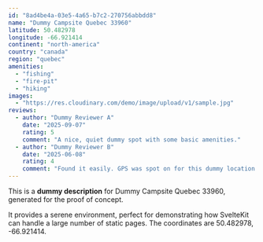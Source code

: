```yaml
---
id: "8ad4be4a-03e5-4a65-b7c2-270756abbdd8"
name: "Dummy Campsite Quebec 33960"
latitude: 50.482978
longitude: -66.921414
continent: "north-america"
country: "canada"
region: "quebec"
amenities:
  - "fishing"
  - "fire-pit"
  - "hiking"
images:
  - "https://res.cloudinary.com/demo/image/upload/v1/sample.jpg"
reviews:
  - author: "Dummy Reviewer A"
    date: "2025-09-07"
    rating: 5
    comment: "A nice, quiet dummy spot with some basic amenities."
  - author: "Dummy Reviewer B"
    date: "2025-06-08"
    rating: 4
    comment: "Found it easily. GPS was spot on for this dummy location."
---
```


This is a **dummy description** for Dummy Campsite Quebec 33960, generated for the proof of concept.

It provides a serene environment, perfect for demonstrating how SvelteKit can handle a large number of static pages. The coordinates are 50.482978, -66.921414.
